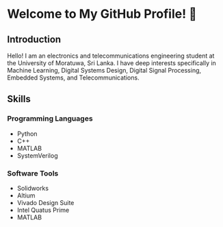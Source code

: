 # Welcome to My GitHub Profile! 👋

## Introduction

Hello! I am an electronics and telecommunications engineering student at the University of Moratuwa, Sri Lanka. I have deep interests specifically in  Machine Learning, Digital Systems Design, Digital Signal Processing, Embedded Systems, and Telecommunications.

## Skills

### Programming Languages
- Python
- C++
- MATLAB
- SystemVerilog

### Software Tools
- Solidworks 
- Altium
- Vivado Design Suite
- Intel Quatus Prime 
- MATLAB 




<!--
**ChandeepaJanithPeiris/ChandeepaJanithPeiris** is a ✨ _special_ ✨ repository because its `README.md` (this file) appears on your GitHub profile.

Here are some ideas to get you started:

- 🔭 I’m currently working on ...
- 🌱 I’m currently learning ...
- 👯 I’m looking to collaborate on ...
- 🤔 I’m looking for help with ...
- 💬 Ask me about ...
- 📫 How to reach me: ...
- 😄 Pronouns: ...
- ⚡ Fun fact: ...
-->
